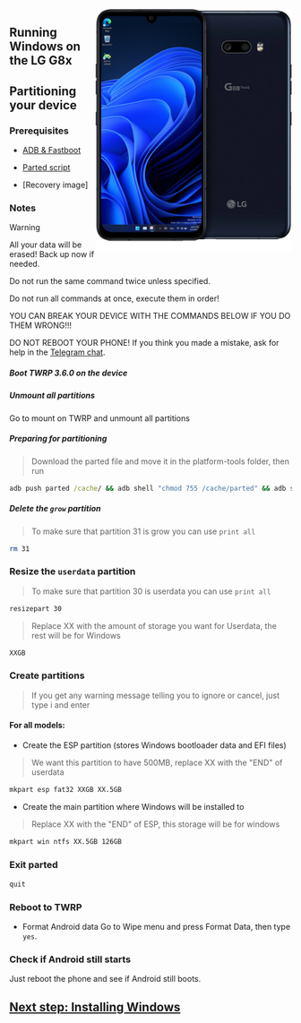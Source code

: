  <img align="right" src="https://github.com/Icesito68/Port-Windows-11-Lg-G8x/blob/Lg-G8x/mh2lm.png" width="350" alt="Windows 11 Running On A Lg G8x">


## Running Windows on the LG G8x

## Partitioning your device

### Prerequisites
- [ADB & Fastboot](https://developer.android.com/studio/releases/platform-tools)
  
- [Parted script]()
  
- [Recovery image]

### Notes
> [!WARNING]  
> All your data will be erased! Back up now if needed.
> 
> Do not run the same command twice unless specified.
>  
> Do not run all commands at once, execute them in order!
>
> YOU CAN BREAK YOUR DEVICE WITH THE COMMANDS BELOW IF YOU DO THEM WRONG!!!
>
> DO NOT REBOOT YOUR PHONE! If you think you made a mistake, ask for help in the [Telegram chat]([https://t.me/WinOnF1](https://t.me/winong8x)).

##### Boot TWRP 3.6.0 on the device

##### Unmount all partitions
Go to mount on TWRP and unmount all partitions

##### Preparing for partitioning
> Download the parted file and move it in the platform-tools folder, then run
```cmd
adb push parted /cache/ && adb shell "chmod 755 /cache/parted" && adb shell /cache/parted /dev/block/sda
```

##### Delete the `grow` partition
> To make sure that partition 31 is grow you can use `print all`
```sh
rm 31
```

### Resize the `userdata` partition
> To make sure that partition 30 is userdata you can use
>  `print all`
```sh
resizepart 30
```
>Replace XX with the amount of storage you want for Userdata, the rest will be for Windows
```sh
XXGB
```

### Create partitions
> If you get any warning message telling you to ignore or cancel, just type i and enter

#### For all models:

- Create the ESP partition (stores Windows bootloader data and EFI files)
>We want this partition to have 500MB, replace XX with the "END" of userdata
```sh
mkpart esp fat32 XXGB XX.5GB
```

- Create the main partition where Windows will be installed to
> Replace XX with the "END" of ESP, this storage will be for windows
```sh
mkpart win ntfs XX.5GB 126GB
```

### Exit parted
```sh
quit
```

### Reboot to TWRP

- Format Android data
Go to Wipe menu and press Format Data, then type `yes`.

### Check if Android still starts
Just reboot the phone and see if Android still boots.


## [Next step: Installing Windows](https://github.com/Icesito68/Port-Windows-11-Lg-G8x/blob/main/guide/English/2-Instalation.md)
